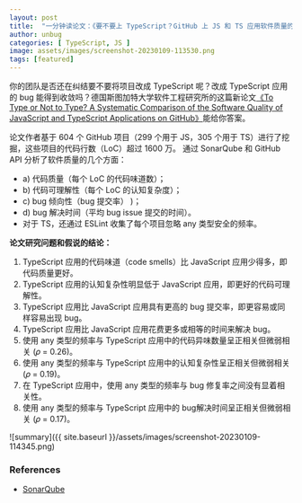 ```yaml
---
layout: post
title:  "一分钟读论文：《要不要上 TypeScript？GitHub 上 JS 和 TS 应用软件质量的系统比较》"
author: unbug
categories: [ TypeScript, JS ]
image: assets/images/screenshot-20230109-113530.png
tags: [featured]
---
```

你的团队是否还在纠结要不要将项目改成 TypeScript 呢？改成 TypeScript 应用的 bug 能得到收敛吗？德国斯图加特大学软件工程研究所的这篇新论文[《To Type or Not to Type? A Systematic Comparison of the Software Quality of JavaScript and TypeScript Applications on GitHub》][paper1-url]能给你答案。

论文作者基于 604 个 GitHub 项目（299 个用于 JS，305 个用于 TS）进行了挖掘，这些项目的代码行数（LoC）超过 1600 万。 通过 SonarQube 和 GitHub API 分析了软件质量的几个方面：
- a) 代码质量（每个 LoC 的代码味道数）；
- b) 代码可理解性（每个 LoC 的认知复杂度）；
- c) bug 倾向性（bug 提交率） )；
- d) bug 解决时间（平均 bug issue 提交的时间）。 
- 对于 TS，还通过 ESLint 收集了每个项目忽略 any 类型安全的频率。

**论文研究问题和假说的结论：**
1. TypeScript 应用的代码味道（code smells）比 JavaScript 应用少得多，即代码质量更好。
2. TypeScript 应用的认知复杂性明显低于 JavaScript 应用，即更好的代码可理解性。
3. TypeScript 应用比 JavaScript 应用具有更高的 bug 提交率，即更容易或同样容易出现 bug。
4. TypeScript 应用比 JavaScript 应用花费更多或相等的时间来解决 bug。
5. 使用 any 类型的频率与 TypeScript 应用中的代码异味数量呈正相关但微弱相关 (𝜌 = 0.26)。
6. 使用 any 类型的频率与 TypeScript 应用中的认知复杂性呈正相关但微弱相关 (𝜌 = 0.19)。
7. 在 TypeScript 应用中，使用 any 类型的频率与 bug 修复率之间没有显着相关性。
8. 使用 any 类型的频率与 TypeScript 应用中的 bug解决时间呈正相关但微弱相关 (𝜌 = 0.17)。

![summary]({{ site.baseurl }}/assets/images/screenshot-20230109-114345.png)

### References
- [SonarQube][links-1]


[paper1-url]: https://arxiv.org/pdf/2203.11115.pdf
[links-1]: https://en.wikipedia.org/wiki/SonarQube